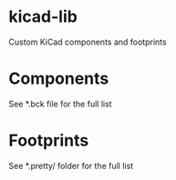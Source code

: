 kicad-lib
=========

Custom KiCad components and footprints

Components
=========
See *.bck file for the full list

Footprints
=========
See *.pretty/ folder for the full list
